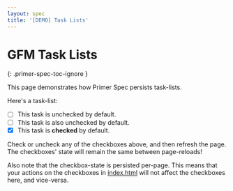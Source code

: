 ```yaml
---
layout: spec
title: '[DEMO] Task Lists'
---
```


<!-- prettier-ignore-start -->
# GFM Task Lists
{: .primer-spec-toc-ignore }
<!-- prettier-ignore-end -->

This page demonstrates how Primer Spec persists task-lists.

Here's a task-list:

- [ ] This task is unchecked by default.
- [ ] This task is also unchecked by default.
- [x] This task is **checked** by default.

Check or uncheck any of the checkboxes above, and then refresh the page. The checkboxes' state will remain the same between page-reloads!

Also note that the checkbox-state is persisted per-page. This means that your actions on the checkboxes in [index.html](../#learning-goals) will not affect the checkboxes here, and vice-versa.

